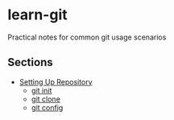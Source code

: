 # learn-git
Practical notes for common git usage scenarios

## Sections
* [Setting Up Repository](setting_up_repository.md) 
  * [git init](setting_up_repository.md#git-init)
  * [git clone](setting_up_repository.md#git-clone)
  * [git config](setting_up_repository.md#git-config)
